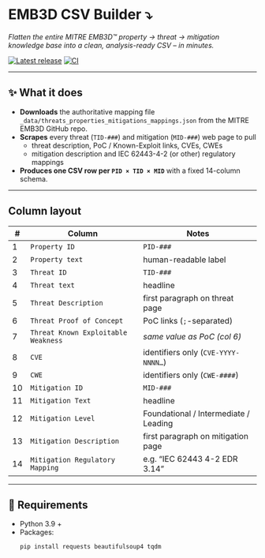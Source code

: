 # EMB3D CSV Builder :arrow_heading_down:

*Flatten the entire MITRE EMB3D™ property → threat → mitigation knowledge base into a clean, analysis-ready CSV – in minutes.*

[![Latest release](https://img.shields.io/github/v/release/YOURORG/emb3d-csv-builder?logo=github)](../../releases)
[![CI](https://github.com/YOURORG/emb3d-csv-builder/actions/workflows/ci.yml/badge.svg)](../../actions)

---

## ✨ What it does
* **Downloads** the authoritative mapping file  
  `_data/threats_properties_mitigations_mappings.json` from the MITRE EMB3D GitHub repo.
* **Scrapes** every threat (`TID-###`) and mitigation (`MID-###`) web page to pull  
  * threat description, PoC / Known-Exploit links, CVEs, CWEs  
  * mitigation description and IEC 62443-4-2 (or other) regulatory mappings
* **Produces one CSV row per `PID × TID × MID`** with a fixed 14-column schema.

---

## Column layout

| # | Column | Notes |
|---|--------|-------|
| 1 | `Property ID` | `PID-###` |
| 2 | `Property text` | human-readable label |
| 3 | `Threat ID` | `TID-###` |
| 4 | `Threat text` | headline |
| 5 | `Threat Description` | first paragraph on threat page |
| 6 | `Threat Proof of Concept` | PoC links (`;`-separated) |
| 7 | `Threat Known Exploitable Weakness` | *same value as PoC (col 6)* |
| 8 | `CVE` | identifiers only (`CVE-YYYY-NNNN…`) |
| 9 | `CWE` | identifiers only (`CWE-####`) |
|10 | `Mitigation ID` | `MID-###` |
|11 | `Mitigation Text` | headline |
|12 | `Mitigation Level` | Foundational / Intermediate / Leading |
|13 | `Mitigation Description` | first paragraph on mitigation page |
|14 | `Mitigation Regulatory Mapping` | e.g. “IEC 62443 4-2 EDR 3.14” |

---

## 🔧 Requirements

* Python 3.9 +  
* Packages:  
  ```bash
  pip install requests beautifulsoup4 tqdm
